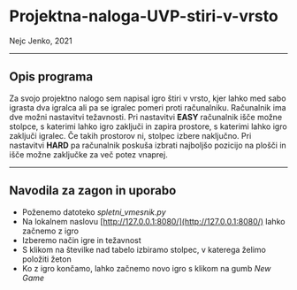 # Projektna-naloga-UVP-stiri-v-vrsto
Nejc Jenko, 2021

----------------------------------------------------------------------

## Opis programa

Za svojo projektno nalogo sem napisal igro štiri v vrsto, kjer lahko med sabo igrasta dva igralca ali pa se igralec pomeri proti računalniku. Računalnik ima dve možni nastavitvi težavnosti. Pri nastavitvi **EASY** računalnik išče možne stolpce, s katerimi lahko igro zaključi in zapira prostore, s katerimi lahko igro zaključi igralec. Če takih prostorov ni, stolpec izbere naključno. Pri nastavitvi **HARD** pa računalnik poskuša izbrati najboljšo pozicijo na plošči in išče možne zaključke za več potez vnaprej.

----------------------------------------------------------------------

## Navodila za zagon in uporabo
- Poženemo datoteko *spletni_vmesnik.py*
- Na lokalnem naslovu [http://127.0.0.1:8080/](http://127.0.0.1:8080/) lahko začnemo z igro
- Izberemo način igre in težavnost
- S klikom na številke nad tabelo izbiramo stolpec, v katerega želimo položiti žeton
- Ko z igro končamo, lahko začnemo novo igro s  klikom na gumb  *New Game*